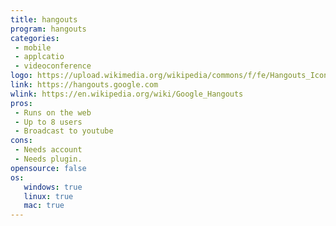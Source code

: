 ```yaml
---
title: hangouts
program: hangouts
categories:
 - mobile
 - applcatio
 - videoconference
logo: https://upload.wikimedia.org/wikipedia/commons/f/fe/Hangouts_Icon.png
link: https://hangouts.google.com
wlink: https://en.wikipedia.org/wiki/Google_Hangouts
pros:
 - Runs on the web
 - Up to 8 users
 - Broadcast to youtube
cons:
 - Needs account
 - Needs plugin.
opensource: false
os:
   windows: true
   linux: true
   mac: true
---
```

